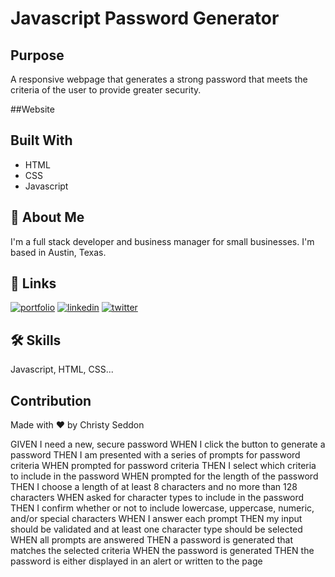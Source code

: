 # Javascript Password Generator
## Purpose
A responsive webpage that generates a strong password that meets the criteria of the user to provide greater security. 

##Website

## Built With
* HTML
* CSS
* Javascript

## 🚀 About Me
I'm a full stack developer and business manager for small businesses.  I'm based in Austin, Texas. 

## 🔗 Links
[![portfolio](https://img.shields.io/badge/my_portfolio-000?style=for-the-badge&logo=ko-fi&logoColor=white)](https://cseddon01.github.io/CSeddon-Website/)
[![linkedin](https://img.shields.io/badge/linkedin-0A66C2?style=for-the-badge&logo=linkedin&logoColor=white)](https://www.linkedin.com/in/christine-seddon-2a97a2158/)
[![twitter](https://img.shields.io/badge/twitter-1DA1F2?style=for-the-badge&logo=twitter&logoColor=white)](https://twitter.com/coderchristy)

## 🛠 Skills
Javascript, HTML, CSS...

## Contribution
Made with ❤️ by Christy Seddon

GIVEN I need a new, secure password
WHEN I click the button to generate a password
THEN I am presented with a series of prompts for password criteria
WHEN prompted for password criteria
THEN I select which criteria to include in the password
WHEN prompted for the length of the password
THEN I choose a length of at least 8 characters and no more than 128 characters
WHEN asked for character types to include in the password
THEN I confirm whether or not to include lowercase, uppercase, numeric, and/or special characters
WHEN I answer each prompt
THEN my input should be validated and at least one character type should be selected
WHEN all prompts are answered
THEN a password is generated that matches the selected criteria
WHEN the password is generated
THEN the password is either displayed in an alert or written to the page